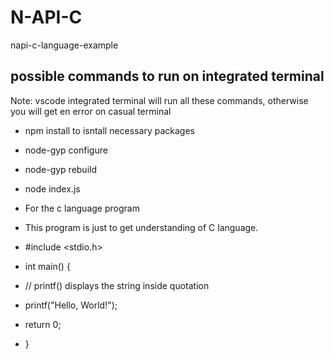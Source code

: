 # N-API-C
napi-c-language-example

## possible commands to run on integrated terminal 

Note: vscode integrated terminal will run all these commands, otherwise you will get en error on casual terminal

* npm install to isntall necessary packages 
* node-gyp configure
* node-gyp rebuild     
* node index.js

* For the c language program 
* This program is just to get understanding of C language.

* #include <stdio.h>
* int main() {
*    // printf() displays the string inside quotation
*   printf("Hello, World!");
*   return 0;
* }
